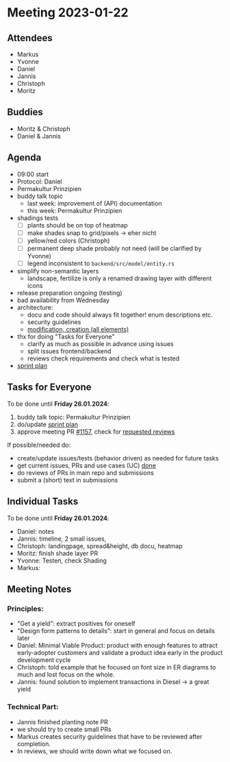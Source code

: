 # Meeting 2023-01-22

## Attendees

- Markus
- Yvonne
- Daniel
- Jannis
- Christoph
- Moritz

## Buddies

- Moritz & Christoph
- Daniel & Jannis

## Agenda

- 09:00 start
- Protocol: Daniel
- Permakultur Prinzipien
- buddy talk topic
  - last week: improvement of (API) documentation
  - this week: Permakultur Prinzipien
- shadings tests
  - [ ] plants should be on top of heatmap
  - [ ] make shades snap to grid/pixels -> eher nicht
  - [ ] yellow/red colors (Christoph)
  - [ ] permanent deep shade probably not need (will be clarified by Yvonne)
  - [ ] legend inconsistent to `backend/src/model/entity.rs`
- simplify non-semantic layers
  - landscape, fertilize is only a renamed drawing layer with different icons
- release preparation ongoing (testing)
- bad availability from Wednesday
- architecture:
  - docu and code should always fit together! enum descriptions etc.
  - security guidelines
  - [modification, creation (all elements)](https://issues.permaplant.net/1168)
- thx for doing "Tasks for Everyone"
  - clarify as much as possible in advance using issues
  - split issues frontend/backend
  - reviews check requirements and check what is tested
- [sprint plan](https://project.permaplant.net)

## Tasks for Everyone

To be done until **Friday 26.01.2024**:

1. buddy talk topic: Permakultur Prinzipien
2. do/update [sprint plan](https://project.permaplant.net)
3. approve meeting PR [#1157](https://pull.permaplant.net/1157/files),
   check for [requested reviews](https://pulls.permaplant.net/?q=is%3Aopen+user-review-requested%3A%40me)

If possible/needed do:

- create/update issues/tests (behavior driven) as needed for future tasks
- get current issues, PRs and use cases (UC) [done](../usecases/README.md)
- do reviews of PRs in main repo and submissions
- submit a (short) text in submissions

## Individual Tasks

To be done until **Friday 26.01.2024**:

- Daniel: notes
- Jannis: timeline, 2 small issues,
- Christoph: landingpage, spread&height, db docu, heatmap
- Moritz: finish shade layer PR
- Yvonne: Testen, check Shading
- Markus:

## Meeting Notes

### Principles:

- "Get a yield": extract positives for oneself
- "Design form patterns to details": start in general and focus on details later
- Daniel: Minimal Viable Product: product with enough features to attract early-adopter customers and validate a product idea early in the product development cycle
- Christoph: told example that he focused on font size in ER diagrams to much and lost focus on the whole.
- Jannis: found solution to implement transactions in Diesel -> a great yield

### Technical Part:

- Jannis finished planting note PR
- we should try to create small PRs
- Markus creates security guidelines that have to be reviewed after completion.
- In reviews, we should write down what we focused on.
